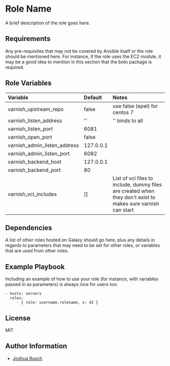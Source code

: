Role Name
=========

A brief description of the role goes here.

Requirements
------------

Any pre-requisites that may not be covered by Ansible itself or the role should be mentioned here. For instance, if the role uses the EC2 module, it may be a good idea to mention in this section that the boto package is required.

Role Variables
--------------

| Variable                              | Default                       | Notes				|
| :---                                  | :---                          | :---				|
| varnish_upstream_repo			| false				| use false (epel) for centos 7	|
| varnish_listen_address		| ''				| '' binds to all		|
| varnish_listen_port			| 6081				|    	      			|
| varnish_open_port			| false				|				|
| varnish_admin_listen_address		| 127.0.0.1			|				|
| varnish_admin_listen_port		| 6082				|				|
| varnish_backend_host			| 127.0.0.1			|				|
| varnish_backend_port			| 80				|				|
| varnish_vcl_includes			| []				| List of vcl files to include, dummy files are created when they don't exist to makes sure varnish can start |

Dependencies
------------

A list of other roles hosted on Galaxy should go here, plus any details in regards to parameters that may need to be set for other roles, or variables that are used from other roles.

Example Playbook
----------------

Including an example of how to use your role (for instance, with variables passed in as parameters) is always nice for users too:

    - hosts: servers
      roles:
         - { role: username.rolename, x: 42 }

License
-------

MIT

Author Information
------------------

* [Joshua Rusch](https://correct.horse/)
